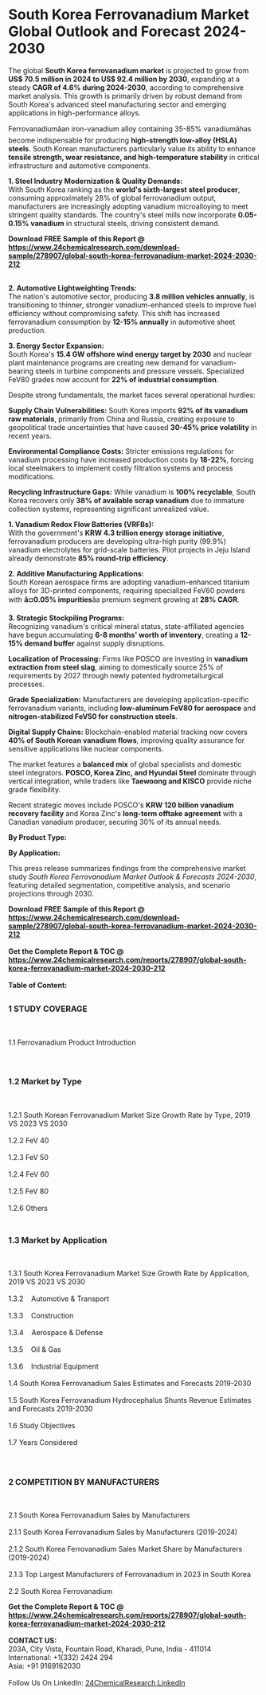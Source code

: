 <h1>South Korea Ferrovanadium  Market Global Outlook and Forecast 2024-2030</h1><p>The global <strong>South Korea ferrovanadium market</strong> is projected to grow from <strong>US$ 70.5 million in 2024 to US$ 92.4 million by 2030</strong>, expanding at a steady <strong>CAGR of 4.6% during 2024-2030</strong>, according to comprehensive market analysis. This growth is primarily driven by robust demand from South Korea's advanced steel manufacturing sector and emerging applications in high-performance alloys.</p><p>Ferrovanadiumâan iron-vanadium alloy containing 35-85% vanadiumâhas become indispensable for producing <strong>high-strength low-alloy (HSLA) steels</strong>. South Korean manufacturers particularly value its ability to enhance <strong>tensile strength, wear resistance, and high-temperature stability</strong> in critical infrastructure and automotive components.</p><p><strong>1. Steel Industry Modernization &amp; Quality Demands:</strong><br>
With South Korea ranking as the <strong>world's sixth-largest steel producer</strong>, consuming approximately 28% of global ferrovanadium output, manufacturers are increasingly adopting vanadium microalloying to meet stringent quality standards. The country's steel mills now incorporate <strong>0.05-0.15% vanadium</strong> in structural steels, driving consistent demand.</p><div><b>Download FREE Sample of this Report @ 
            <a href="https://www.24chemicalresearch.com/download-sample/278907/global-south-korea-ferrovanadium-market-2024-2030-212">
            https://www.24chemicalresearch.com/download-sample/278907/global-south-korea-ferrovanadium-market-2024-2030-212</a></b></div><br><p><strong>2. Automotive Lightweighting Trends:</strong><br>
The nation's automotive sector, producing <strong>3.8 million vehicles annually</strong>, is transitioning to thinner, stronger vanadium-enhanced steels to improve fuel efficiency without compromising safety. This shift has increased ferrovanadium consumption by <strong>12-15% annually</strong> in automotive sheet production.</p><p><strong>3. Energy Sector Expansion:</strong><br>
South Korea's <strong>15.4 GW offshore wind energy target by 2030</strong> and nuclear plant maintenance programs are creating new demand for vanadium-bearing steels in turbine components and pressure vessels. Specialized FeV80 grades now account for <strong>22% of industrial consumption</strong>.</p><p>Despite strong fundamentals, the market faces several operational hurdles:</p><p><strong>Supply Chain Vulnerabilities:</strong> South Korea imports <strong>92% of its vanadium raw materials</strong>, primarily from China and Russia, creating exposure to geopolitical trade uncertainties that have caused <strong>30-45% price volatility</strong> in recent years.</p><p><strong>Environmental Compliance Costs:</strong> Stricter emissions regulations for vanadium processing have increased production costs by <strong>18-22%</strong>, forcing local steelmakers to implement costly filtration systems and process modifications.</p><p><strong>Recycling Infrastructure Gaps:</strong> While vanadium is <strong>100% recyclable</strong>, South Korea recovers only <strong>38% of available scrap vanadium</strong> due to immature collection systems, representing significant unrealized value.</p><p><strong>1. Vanadium Redox Flow Batteries (VRFBs):</strong><br>
With the government's <strong>KRW 4.3 trillion energy storage initiative</strong>, ferrovanadium producers are developing ultra-high purity (99.9%) vanadium electrolytes for grid-scale batteries. Pilot projects in Jeju Island already demonstrate <strong>85% round-trip efficiency</strong>.</p><p><strong>2. Additive Manufacturing Applications:</strong><br>
South Korean aerospace firms are adopting vanadium-enhanced titanium alloys for 3D-printed components, requiring specialized FeV60 powders with <strong>â¤0.05% impurities</strong>âa premium segment growing at <strong>28% CAGR</strong>.</p><p><strong>3. Strategic Stockpiling Programs:</strong><br>
Recognizing vanadium's critical mineral status, state-affiliated agencies have begun accumulating <strong>6-8 months' worth of inventory</strong>, creating a <strong>12-15% demand buffer</strong> against supply disruptions.</p><p><strong>Localization of Processing:</strong> Firms like POSCO are investing in <strong>vanadium extraction from steel slag</strong>, aiming to domestically source 25% of requirements by 2027 through newly patented hydrometallurgical processes.</p><p><strong>Grade Specialization:</strong> Manufacturers are developing application-specific ferrovanadium variants, including <strong>low-aluminum FeV80 for aerospace</strong> and <strong>nitrogen-stabilized FeV50 for construction steels</strong>.</p><p><strong>Digital Supply Chains:</strong> Blockchain-enabled material tracking now covers <strong>40% of South Korean vanadium flows</strong>, improving quality assurance for sensitive applications like nuclear components.</p><p>The market features a <strong>balanced mix</strong> of global specialists and domestic steel integrators. <strong>POSCO, Korea Zinc, and Hyundai Steel</strong> dominate through vertical integration, while traders like <strong>Taewoong and KISCO</strong> provide niche grade flexibility.</p><p>Recent strategic moves include POSCO's <strong>KRW 120 billion vanadium recovery facility</strong> and Korea Zinc's <strong>long-term offtake agreement</strong> with a Canadian vanadium producer, securing 30% of its annual needs.</p><p><strong>By Product Type:</strong></p><p><strong>By Application:</strong></p><p>This press release summarizes findings from the comprehensive market study <em>South Korea Ferrovanadium Market Outlook &amp; Forecasts 2024-2030</em>, featuring detailed segmentation, competitive analysis, and scenario projections through 2030.</p><div><b>Download FREE Sample of this Report @ 
            <a href="https://www.24chemicalresearch.com/download-sample/278907/global-south-korea-ferrovanadium-market-2024-2030-212">
            https://www.24chemicalresearch.com/download-sample/278907/global-south-korea-ferrovanadium-market-2024-2030-212</a></b></div><br><div><b>Get the Complete Report & TOC @ 
            <a href="https://www.24chemicalresearch.com/reports/278907/global-south-korea-ferrovanadium-market-2024-2030-212">
            https://www.24chemicalresearch.com/reports/278907/global-south-korea-ferrovanadium-market-2024-2030-212</a></b></div><br>
            <b>Table of Content:</b><p><h2><span style="font-size:16px"><strong>1 STUDY COVERAGE</strong></span></h2><br />
<p>1.1 Ferrovanadium  Product Introduction</p><br />
<h2><span style="font-size:16px"><strong>1.2 Market by Type</strong></span></h2><br />
<p>1.2.1 South Korean Ferrovanadium  Market Size Growth Rate by Type, 2019 VS 2023 VS 2030<br /><br />
1.2.2 FeV 40&nbsp;&nbsp; &nbsp;<br /><br />
1.2.3 FeV 50<br /><br />
1.2.4 FeV 60<br /><br />
1.2.5 FeV 80<br /><br />
1.2.6 Others<br /><br />
<h2><span style="font-size:16px"><strong>1.3 Market by Application</strong></span></h2><br />
<p>1.3.1 South Korea Ferrovanadium  Market Size Growth Rate by Application, 2019 VS 2023 VS 2030<br /><br />
1.3.2&nbsp;&nbsp; &nbsp;Automotive & Transport<br /><br />
1.3.3&nbsp;&nbsp; &nbsp;Construction<br /><br />
1.3.4&nbsp;&nbsp; &nbsp;Aerospace & Defense<br /><br />
1.3.5&nbsp;&nbsp; &nbsp;Oil & Gas<br /><br />
1.3.6&nbsp;&nbsp; &nbsp;Industrial Equipment<br /><br />
1.4 South Korea Ferrovanadium  Sales Estimates and Forecasts 2019-2030<br /><br />
1.5 South Korea Ferrovanadium  Hydrocephalus Shunts Revenue Estimates and Forecasts 2019-2030<br /><br />
1.6 Study Objectives<br /><br />
1.7 Years Considered</p><br />
<h2><span style="font-size:16px"><strong>2 COMPETITION BY MANUFACTURERS</strong></span></h2><br />
<p>2.1 South Korea Ferrovanadium  Sales by Manufacturers<br /><br />
2.1.1 South Korea Ferrovanadium  Sales by Manufacturers (2019-2024)<br /><br />
2.1.2 South Korea Ferrovanadium  Sales Market Share by Manufacturers (2019-2024)<br /><br />
2.1.3 Top Largest Manufacturers of Ferrovanadium  in 2023 in South Korea<br /><br />
2.2 South Korea Ferrovanadium</p><div><b>Get the Complete Report & TOC @ 
            <a href="https://www.24chemicalresearch.com/reports/278907/global-south-korea-ferrovanadium-market-2024-2030-212">
            https://www.24chemicalresearch.com/reports/278907/global-south-korea-ferrovanadium-market-2024-2030-212</a></b></div><br><b>CONTACT US:</b><br>
            203A, City Vista, Fountain Road, Kharadi, Pune, India - 411014<br>
            International: +1(332) 2424 294<br>
            Asia: +91 9169162030 <br><br>
            Follow Us On LinkedIn: <a href="https://www.linkedin.com/company/24chemicalresearch/">24ChemicalResearch LinkedIn</a>